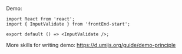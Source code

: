 Demo:

```tsx
import React from 'react';
import { InputValidate } from 'frontEnd-start';

export default () => <InputValidate />;
```

More skills for writing demo: https://d.umijs.org/guide/demo-principle
